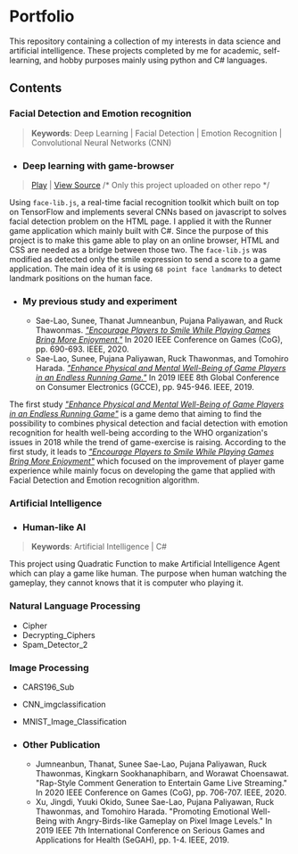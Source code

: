 # Portfolio

This repository containing a collection of my interests in data science and artificial intelligence. These projects completed by me for academic, self-learning, and hobby purposes mainly using python and C# languages.


## Contents

### Facial Detection and Emotion recognition

> **Keywords**: Deep Learning | Facial Detection | Emotion Recognition | Convolutional Neural Networks (CNN) 

* ### Deep learning with game-browser
> [Play](hhttps://testrunner493.github.io/runnerex/) | [View Source](https://github.com/testrunner493/runnerex)    /* Only this project uploaded on other repo */

Using `face-lib.js`, a real-time facial recognition toolkit which built on top on TensorFlow and implements several CNNs based on javascript to solves facial detection problem on the HTML page. I applied it with the Runner game application which mainly built with C#. Since the purpose of this project is to make this game able to play on an online browser, HTML and CSS are needed as a bridge between those two. The `face-lib.js` was modified as detected only the smile expression to send a score to a game application. The main idea of it is using `68 point face landmarks` to detect landmark positions on the human face.

* ### My previous study and experiment

   * Sae-Lao, Sunee, Thanat Jumneanbun, Pujana Paliyawan, and Ruck Thawonmas. [*"Encourage Players to Smile While Playing Games Bring More Enjoyment."*](https://ieeexplore.ieee.org/document/9231694) In 2020 IEEE Conference on Games (CoG), pp. 690-693. IEEE, 2020.
   * Sae-Lao, Sunee, Pujana Paliyawan, Ruck Thawonmas, and Tomohiro Harada. [*"Enhance Physical and Mental Well-Being of Game Players in an Endless Running Game."*](https://ieeexplore.ieee.org/document/9015570) In 2019 IEEE 8th Global Conference on Consumer Electronics (GCCE), pp. 945-946. IEEE, 2019.

The first study [*"Enhance Physical and Mental Well-Being of Game Players in an Endless Running Game"*](https://ieeexplore.ieee.org/document/9015570) is a game demo that aiming to find the possibility to combines physical detection and facial detection with emotion recognition for health well-being according to the WHO organization's issues in 2018 while the trend of game-exercise is raising. According to the first study, it leads to [*"Encourage Players to Smile While Playing Games Bring More Enjoyment"*](https://ieeexplore.ieee.org/document/9231694) which focused on the improvement of player game experience while mainly focus on developing the game that applied with Facial Detection and Emotion recognition algorithm.

### Artificial Intelligence

* ### Human-like AI
> **Keywords**: Artificial Intelligence | C# 

This project using Quadratic Function to make Artificial Intelligence Agent which can play a game like human. 
The purpose when human watching the gameplay, they cannot knows that it is computer who playing it. 

### Natural Language Processing
* Cipher
* Decrypting_Ciphers
* Spam_Detector_2

### Image Processing
* CARS196_Sub
* CNN_imgclassification
* MNIST_Image_Classification

* ### Other Publication

   * Jumneanbun, Thanat, Sunee Sae-Lao, Pujana Paliyawan, Ruck Thawonmas, Kingkarn Sookhanaphibarn, and Worawat Choensawat. "Rap-Style Comment Generation to Entertain Game Live Streaming." In 2020 IEEE Conference on Games (CoG), pp. 706-707. IEEE, 2020.
   * Xu, Jingdi, Yuuki Okido, Sunee Sae-Lao, Pujana Paliyawan, Ruck Thawonmas, and Tomohiro Harada. "Promoting Emotional Well-Being with Angry-Birds-like Gameplay on Pixel Image Levels." In 2019 IEEE 7th International Conference on Serious Games and Applications for Health (SeGAH), pp. 1-4. IEEE, 2019.
